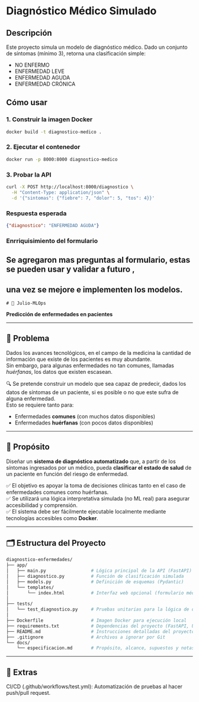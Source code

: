 # Diagnóstico Médico Simulado

## Descripción
Este proyecto simula un modelo de diagnóstico médico. Dado un conjunto de síntomas (mínimo 3), retorna una clasificación simple:
- NO ENFERMO
- ENFERMEDAD LEVE
- ENFERMEDAD AGUDA
- ENFERMEDAD CRÓNICA

## Cómo usar

### 1. Construir la imagen Docker
```bash
docker build -t diagnostico-medico .
```

### 2. Ejecutar el contenedor
```bash
docker run -p 8000:8000 diagnostico-medico
```

### 3. Probar la API
```bash
curl -X POST http://localhost:8000/diagnostico \
  -H "Content-Type: application/json" \
  -d '{"sintomas": {"fiebre": 7, "dolor": 5, "tos": 4}}'
```

### Respuesta esperada
```json
{"diagnostico": "ENFERMEDAD AGUDA"}
```

### Enrriquisimiento del formulario
## Se agregaron mas preguntas al formulario, estas se pueden usar y validar a futuro ,
## una vez se mejore e implementen los modelos.

    # 🧠 Julio-MLOps  
**Predicción de enfermedades en pacientes**

---

## 📌 Problema

Dados los avances tecnológicos, en el campo de la medicina la cantidad de información que existe de los pacientes es muy abundante.  
Sin embargo, para algunas enfermedades no tan comunes, llamadas *huérfanas*, los datos que existen escasean.  

🔍 Se pretende construir un modelo que sea capaz de predecir, dados los datos de síntomas de un paciente, si es posible o no que este sufra de alguna enfermedad.  
Esto se requiere tanto para:

- Enfermedades **comunes** (con muchos datos disponibles)
- Enfermedades **huérfanas** (con pocos datos disponibles)

---

## 🎯 Propósito

Diseñar un **sistema de diagnóstico automatizado** que, a partir de los síntomas ingresados por un médico, pueda **clasificar el estado de salud** de un paciente en función del riesgo de enfermedad.

✅ El objetivo es apoyar la toma de decisiones clínicas tanto en el caso de enfermedades comunes como huérfanas.  
✅ Se utilizará una lógica interpretativa simulada (no ML real) para asegurar accesibilidad y comprensión.  
✅ El sistema debe ser fácilmente ejecutable localmente mediante tecnologías accesibles como **Docker**.

---

## 🗂️ Estructura del Proyecto

```bash
diagnostico-enfermedades/
├── app/
│   ├── main.py                 # Lógica principal de la API (FastAPI)
│   ├── diagnostico.py          # Función de clasificación simulada
│   ├── models.py               # Definición de esquemas (Pydantic)
│   └── templates/
│       └── index.html          # Interfaz web opcional (formulario médico)
│
├── tests/
│   └── test_diagnostico.py     # Pruebas unitarias para la lógica de diagnóstico
│
├── Dockerfile                  # Imagen Docker para ejecución local
├── requirements.txt            # Dependencias del proyecto (FastAPI, Uvicorn, etc.)
├── README.md                   # Instrucciones detalladas del proyecto
├── .gitignore                  # Archivos a ignorar por Git
└── docs/
    └── especificacion.md       # Propósito, alcance, supuestos y notas técnicas

```
---

## 🚀 Extras

CI/CD (.github/workflows/test.yml): Automatización de pruebas al hacer push/pull request.
